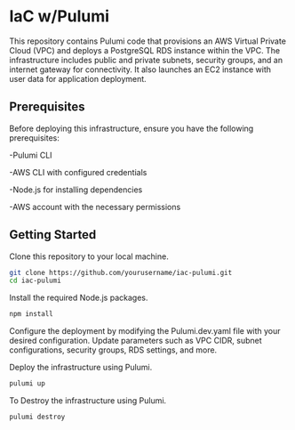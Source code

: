 # IaC w/Pulumi

This repository contains Pulumi code that provisions an AWS Virtual Private Cloud (VPC) and deploys a PostgreSQL RDS instance within the VPC. The infrastructure includes public and private subnets, security groups, and an internet gateway for connectivity. It also launches an EC2 instance with user data for application deployment.

## Prerequisites

Before deploying this infrastructure, ensure you have the following prerequisites:

-Pulumi CLI

-AWS CLI with configured credentials

-Node.js for installing dependencies

-AWS account with the necessary permissions

## Getting Started

Clone this repository to your local machine.

```bash
git clone https://github.com/yourusername/iac-pulumi.git
cd iac-pulumi
```

Install the required Node.js packages.

```bash
npm install
```
Configure the deployment by modifying the Pulumi.dev.yaml file with your desired configuration. Update parameters such as VPC CIDR, subnet configurations, security groups, RDS settings, and more.

Deploy the infrastructure using Pulumi.

```bash
pulumi up
```

To Destroy the infrastructure using Pulumi.

```bash
pulumi destroy
```